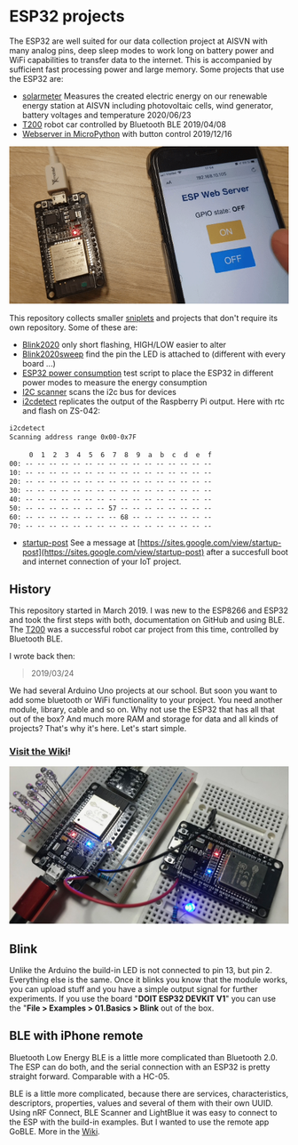 # ESP32 projects

The ESP32 are well suited for our data collection project at AISVN with many analog pins, deep sleep modes to work long on battery power and WiFi capabilities to transfer data to the internet. This is accompanied by sufficient fast processing power and large memory. Some projects that use the ESP32 are:

- [solarmeter](https://github.com/kreier/solarmeter) Measures the created electric energy on our renewable energy station at AISVN including photovoltaic cells, wind generator, battery voltages and temperature 2020/06/23
- [T200](https://github.com/kreier/T200) robot car controlled by Bluetooth BLE 2019/04/08
- [Webserver in MicroPython](https://github.com/kreier/python2018/tree/master/micropython/webserver) with button control 2019/12/16

![Webserver LED control](https://raw.githubusercontent.com/kreier/python2018/master/micropython/webserver/20191216.gif)

This repository collects smaller [sniplets](sniplets) and projects that don't require its own repository. Some of these are:

- [Blink2020](sniplets/Blink2020) only short flashing, HIGH/LOW easier to alter
- [Blink2020sweep](sniplets/Blink2020sweep) find the pin the LED is attached to (different with every board ...)
- [ESP32 power consumption](ESP32_power_consumtion) test script to place the ESP32 in different power modes to measure the energy consumption
- [I2C scanner](sniplets/i2c_scan) scans the i2c bus for devices
- [i2cdetect](sniplets/i2cdetect) replicates the output of the Raspberry Pi output. Here with rtc and flash on ZS-042:

```
i2cdetect
Scanning address range 0x00-0x7F
 
     0  1  2  3  4  5  6  7  8  9  a  b  c  d  e  f
00: -- -- -- -- -- -- -- -- -- -- -- -- -- -- -- --  
10: -- -- -- -- -- -- -- -- -- -- -- -- -- -- -- --  
20: -- -- -- -- -- -- -- -- -- -- -- -- -- -- -- --  
30: -- -- -- -- -- -- -- -- -- -- -- -- -- -- -- --  
40: -- -- -- -- -- -- -- -- -- -- -- -- -- -- -- --  
50: -- -- -- -- -- -- -- 57 -- -- -- -- -- -- -- --  
60: -- -- -- -- -- -- -- -- 68 -- -- -- -- -- -- --  
70: -- -- -- -- -- -- -- -- -- -- -- -- -- -- -- --  

```

- [startup-post](startup-post) See a message at [https://sites.google.com/view/startup-post](https://sites.google.com/view/startup-post) after a succesfull boot and internet connection of your IoT project.

## History

This repository started in March 2019. I was new to the ESP8266 and ESP32 and took the first steps with both, documentation on GitHub and using BLE. The [T200](https://github.com/kreier/T200) was a successful robot car project from this time, controlled by Bluetooth BLE.

I wrote back then:

> 2019/03/24

We had several Arduino Uno projects at our school. But soon you want to add some bluetooth or WiFi functionality to your project. You need another module, library, cable and so on. Why not use the ESP32 that has all that out of the box? And much more RAM and storage for data and all kinds of projects? That's why it's here. Let's start simple.

### [Visit the Wiki](https://github.com/kreier/ESP32/wiki)!

![ESP32](pic/IMG-5684.JPG)

## Blink
Unlike the Arduino the build-in LED is not connected to pin 13, but pin 2. Everything else is the same. Once it blinks you know that the module works, you can upload stuff and you have a simple output signal for further experiments. If you use the board "**DOIT ESP32 DEVKIT V1**" you can use the "**File > Examples > 01.Basics > Blink** out of the box.

## BLE with iPhone remote
Bluetooth Low Energy BLE is a little more complicated than Bluetooth 2.0. The ESP can do both, and the serial connection with an ESP32 is pretty straight forward. Comparable with a HC-05.

BLE is a little more complicated, because there are services, characteristics, descriptors, properties, values and several of them with their own UUID. Using nRF Connect, BLE Scanner and LightBlue it was easy to connect to the ESP with the build-in examples. But I wanted to use the remote app GoBLE. More in the [Wiki](https://github.com/kreier/ESP32/wiki).
